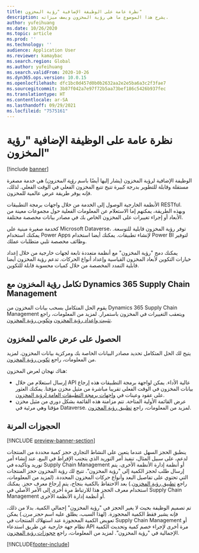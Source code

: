 ```yaml
---
title: نظرة عامة على الوظيفة الإضافية "رؤية المخزون"
description: يشرح هذا الموضوع ما هي رؤية المخزون ويصف ميزاته.
author: yufeihuang
ms.date: 10/26/2020
ms.topic: article
ms.prod: ''
ms.technology: ''
audience: Application User
ms.reviewer: kamaybac
ms.search.region: Global
ms.author: yufeihuang
ms.search.validFrom: 2020-10-26
ms.dyn365.ops.version: 10.0.15
ms.openlocfilehash: dfc1bc0d457d0b0b2632aa2e2e5ba6a3c2f3fae7
ms.sourcegitcommit: 3b87f042a7e97f72b5aa73bef186c5426b937fec
ms.translationtype: HT
ms.contentlocale: ar-SA
ms.lasthandoff: 09/29/2021
ms.locfileid: "7575161"
---
```

# <a name="inventory-visibility-add-in-overview"></a>نظرة عامة على الوظيفة الإضافية "رؤية المخزون"

[!include [banner](../includes/banner.md)]

الوظيفة الإضافية لرؤية المخزون (يشار إليها أيضًا باسم *رؤية المخزون*) هي خدمة مصغرة مستقلة وقابلة للتطوير بدرجة كبيرة تتيح تتبع المخزون الفعلي في الوقت الفعلي. لذلك، فإنه يوفر طريقة عرض عالمية للمخزون.

الأنظمة الخارجية الوصول إلى الخدمة من خلال واجهات برمجة التطبيقات RESTful. وبهذه الطريقة، يمكنهم إما الاستعلام عن المعلومات الفعلية حول مجموعات معينة من الأبعاد أو إجراء تغييرات على المخزون الخاص بك في مصادر بيانات مخصصة مختلفة.

كخدمة صغيرة مبنية على Microsoft Dataverse، توفر رؤية المخزون قابلية للتوسعة. يمكنك استخدام Power Apps لإنشاء تطبيقات. يمكنك أيضا استخدام Power BI لتوفير وظائف مخصصة تلبي متطلبات عملك.

يمكنك دمج "رؤية المخزون" مع أنظمة متعددة تابعة لجهات خارجية من خلال إعداد خيارات التكوين لأبعاد المخزون القياسية وإعداد أنواع الحركات. تدعم رؤية المخزون أيضا قابلية التمدد المخصصة من خلال كميات محسوبة قابلة للتكوين.

## <a name="inventory-visibility-integration-with-dynamics-365-supply-chain-management"></a>تكامل رؤية المخزون مع Dynamics 365 Supply Chain Management

يقوم الحل المتكامل بسحب بيانات المخزون من Dynamics 365 Supply Chain Management ويتعقب التغييرات في المخزون باستمرار. لمزيد من المعلومات، راجع [تثبيت وإعداد رؤية المخزون](inventory-visibility-setup.md) و[تكوين رؤية المخزون](inventory-visibility-configuration.md).

## <a name="get-a-global-view-of-inventory"></a>الحصول على عرض عالمي للمخزون

يتيح لك الحل المتكامل تحديد مصادر البيانات الخاصة بك ومركزية بيانات المخزون. لمزيد من المعلومات، راجع [تكوين رؤية المخزون](inventory-visibility-configuration.md).

هناك نهجان لعرض المخزون:

- إرسال استعلام من خلال API عالية الأداء. يمكن لواجهة برمجة التطبيقات هذه إرجاع بيانات المخزون في الوقت الفعلي تقريبا مباشرة من مثيل مخزن مؤقتا. يمكنك العثور على عقود وعينات في [واجهات برمجة التطبيقات العامة لرؤية المخزون](inventory-visibility-api.md).
- عرض القائمة الأولية المتاحة. تتم مزامنة هذه القائمة بشكل دوري من مثيل مخزن مؤقتا وهي مرئية في Dataverse. لمزيد من المعلومات، راجع [تطبيق رؤية المخزون](inventory-visibility-power-platform.md).

## <a name="soft-reservations"></a>الحجوزات المرنة

[!INCLUDE [preview-banner-section](../../includes/preview-banner-section.md)]

ينطبق الحجز السهل عندما يتعين على النشاط التجاري حجز كمية محددة من المنتجات لدعم، على سبيل المثال، تنفيذ أمر التوريد الذي يتجنب الإفراط في البيع. عند إنشاء أمر توريد وتأكيده في Supply Chain Management أو أنظمة إدارة الأنظمة الأخرى، يتم إرسال طلب لحجز الكمية إلى "رؤية المخزون". تتيح لك رؤية المخزون حجز المنتجات التي تحتوي على تفاصيل البعد وأنواع حركات المخزون المحددة. (لمزيد من المعلومات، راجع [تطبيق رؤية المخزون](inventory-visibility-power-platform.md).) بعد الاحتفاظ بالكمية بنجاح، يتم إرجاع معرف حجز. يمكنك استخدام معرف الحجز هذا للارتباط مرة أخرى إلى الأمر الأصلي في Supply Chain Management أو أنظمة إدارة الأنظمة الأخرى.

تم تصميم الوظيفة بحيث لا يغير الحجز في "رؤية المخزون" إجمالي الكمية. بدلا من ذلك، فإنه يشير فقط الكمية المحجوزة. (لهذا السبب، يطلق عليه اسم *حجز مرن*.) يمكن تعويض الكمية المحجوزة عند استهلاك المنتجات في Supply Chain Management أو نظام جهة خارجية عن طريق استدعاء API مرة أخرى لإجراء خصم كمية وتحديث الكمية الإجمالية في "رؤية المخزون". لمزيد من المعلومات، راجع [حجوزات رؤية المخزون](inventory-visibility-reservations.md).

[!INCLUDE[footer-include](../../includes/footer-banner.md)]
